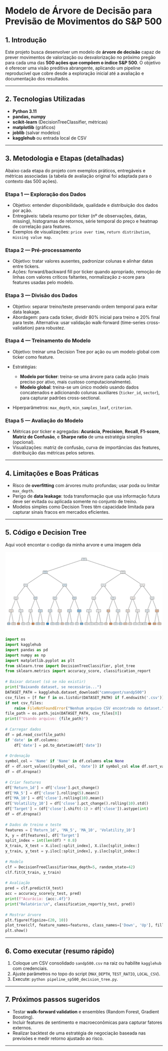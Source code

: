 # Modelo de Árvore de Decisão para Previsão de Movimentos do S\&P 500

## 1. Introdução

Este projeto busca desenvolver um modelo de **árvore de decisão** capaz de prever movimentos de valorização ou desvalorização no próximo pregão para cada uma das **500 ações que compõem o índice S\&P 500**. O objetivo é oferecer uma visão preditiva abrangente, aplicando um pipeline reproducível que cobre desde a exploração inicial até a avaliação e documentação dos resultados.

---

## 2. Tecnologias Utilizadas

* **Python 3.11**
* **pandas, numpy**
* **scikit-learn** (DecisionTreeClassifier, métricas)
* **matplotlib** (gráficos)
* **joblib** (salvar modelos)
* **kagglehub** ou entrada local de CSV

---

## 3. Metodologia e Etapas (detalhadas)

Abaixo cada etapa do projeto com exemplos práticos, entregáveis e métricas associadas (a tabela de avaliação original foi adaptada para o contexto das 500 ações).

### Etapa 1 — Exploração dos Dados 

* Objetivo: entender disponibilidade, qualidade e distribuição dos dados por ação.
* Entregáveis: tabela resumo por ticker (nº de observações, datas, missing), histogramas de retornos, série temporal do preço e heatmap de correlação para features.
* Exemplos de visualizações: `price over time`, `return distribution`, `missing value map`.

### Etapa 2 — Pré-processamento 

* Objetivo: tratar valores ausentes, padronizar colunas e alinhar datas entre tickers.
* Ações: forward/backward fill por ticker quando apropriado, remoção de linhas com valores críticos faltantes, normalização z-score para features usadas pelo modelo.

### Etapa 3 — Divisão dos Dados 

* Objetivo: separar treino/teste preservando ordem temporal para evitar data leakage.
* Abordagem: para cada ticker, dividir 80% inicial para treino e 20% final para teste. Alternativa: usar validação walk-forward (time-series cross-validation) para robustez.

### Etapa 4 — Treinamento do Modelo 

* Objetivo: treinar uma Decision Tree por ação ou um modelo global com ticker como feature.
* Estratégias:

  * **Modelo por ticker**: treina-se uma árvore para cada ação (mais preciso por ativo, mais custoso computacionalmente).
  * **Modelo global**: treina-se um único modelo usando dados concatenados e adicionando colunas auxiliares (`ticker_id`, `sector`), para capturar padrões cross-sectional.
* Hiperparâmetros: `max_depth`, `min_samples_leaf`, `criterion`.

### Etapa 5 — Avaliação do Modelo 

* Métricas por ticker e agregadas: **Acurácia**, **Precision**, **Recall**, **F1-score**, **Matriz de Confusão**, e **Sharpe ratio** de uma estratégia simples (opcional).
* Visualizações: matriz de confusão, curva de importâncias das features, distribuição das métricas pelos setores.


---

## 4. Limitações e Boas Práticas

* Risco de **overfitting** com árvores muito profundas; usar poda ou limitar `max_depth`.
* Perigo de **data leakage**: toda transformação que usa informação futura deve ser evitada ou aplicada somente no conjunto de treino.
* Modelos simples como Decision Trees têm capacidade limitada para capturar sinais fracos em mercados eficientes.

---

## 5. Código e Decision Tree
 Aqui você encontar o codigo da minha arvore e uma imagem dela 

![Decision Tree](decision_tree.png)


```python
import os
import kagglehub
import pandas as pd
import numpy as np
import matplotlib.pyplot as plt
from sklearn.tree import DecisionTreeClassifier, plot_tree
from sklearn.metrics import accuracy_score, classification_report

# Baixar dataset (só se não existir)
print("Baixando dataset, se necessário...")
DATASET_PATH = kagglehub.dataset_download("camnugent/sandp500")
csv_files = [f for f in os.listdir(DATASET_PATH) if f.endswith('.csv')]
if not csv_files:
    raise FileNotFoundError("Nenhum arquivo CSV encontrado no dataset.")
file_path = os.path.join(DATASET_PATH, csv_files[0])
print(f"Usando arquivo: {file_path}")

# Carregar dados
df = pd.read_csv(file_path)
if 'date' in df.columns:
    df['date'] = pd.to_datetime(df['date'])

# Ordenação
symbol_col = 'Name' if 'Name' in df.columns else None
df = df.sort_values([symbol_col, 'date']) if symbol_col else df.sort_values('date')
df = df.dropna()

# Criar features
df['Return_1d'] = df['close'].pct_change()
df['MA_5'] = df['close'].rolling(5).mean()
df['MA_10'] = df['close'].rolling(10).mean()
df['Volatility_10'] = df['close'].pct_change().rolling(10).std()
df['Target'] = (df['close'].shift(-1) > df['close']).astype(int)
df = df.dropna()

# Dados de treino e teste
features = ['Return_1d', 'MA_5', 'MA_10', 'Volatility_10']
X, y = df[features], df['Target']
split_index = int(len(df) * 0.8)
X_train, X_test = X.iloc[:split_index], X.iloc[split_index:]
y_train, y_test = y.iloc[:split_index], y.iloc[split_index:]

# Modelo
clf = DecisionTreeClassifier(max_depth=5, random_state=42)
clf.fit(X_train, y_train)

# Avaliação
pred = clf.predict(X_test)
acc = accuracy_score(y_test, pred)
print(f"Acurácia: {acc:.4f}")
print("Relatório:\n", classification_report(y_test, pred))

# Mostrar árvore
plt.figure(figsize=(20, 10))
plot_tree(clf, feature_names=features, class_names=['Down', 'Up'], filled=True)
plt.show()

```


---

## 6. Como executar (resumo rápido)

1. Coloque um CSV consolidado `sandp500.csv` na raiz ou habilite `kagglehub` com credenciais.
2. Ajuste parâmetros no topo do script (`MAX_DEPTH`, `TEST_RATIO`, `LOCAL_CSV`).
3. Execute: `python pipeline_sp500_decision_tree.py`.

---

## 7. Próximos passos sugeridos

* Testar **walk-forward validation** e ensembles (Random Forest, Gradient Boosting).
* Incluir features de sentimento e macroeconômicas para capturar fatores externos.
* Realizar backtest de uma estratégia de negociação baseada nas previsões e medir retorno ajustado ao risco.

---
